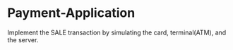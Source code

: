 # Payment-Application

Implement the SALE transaction by simulating the card, terminal(ATM), and the server.
